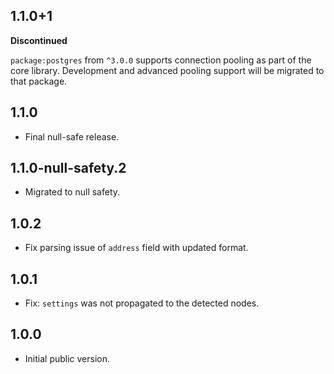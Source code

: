 ## 1.1.0+1

**Discontinued**

`package:postgres` from `^3.0.0` supports connection pooling as part of the core
library. Development and advanced pooling support will be migrated to that package.

## 1.1.0

- Final null-safe release.

## 1.1.0-null-safety.2

- Migrated to null safety.

## 1.0.2

- Fix parsing issue of `address` field with updated format.

## 1.0.1

- Fix: `settings` was not propagated to the detected nodes.

## 1.0.0

- Initial public version.
